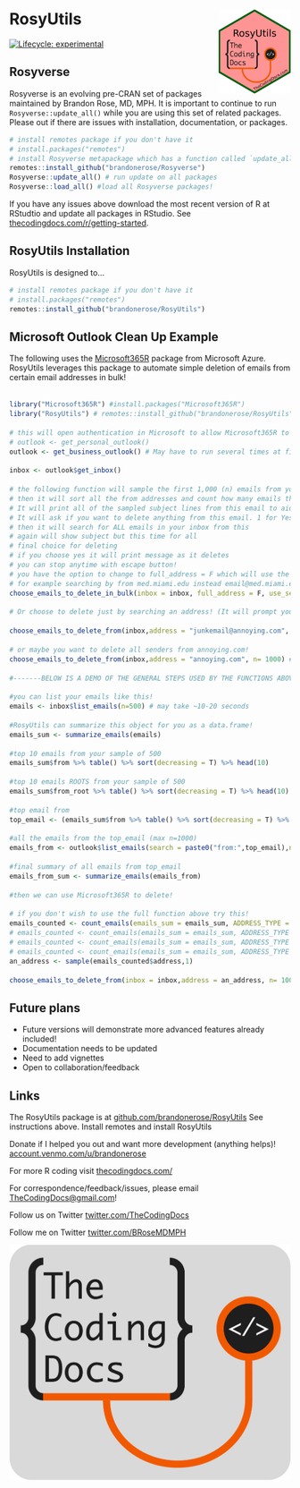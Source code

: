
<!-- README.md is generated from README.Rmd. Please edit that file -->

# RosyUtils <img src="inst/app/www/logo.png" align="right" height="150" />

<!-- badges: start -->

[![Lifecycle:
experimental](https://img.shields.io/badge/lifecycle-experimental-orange.svg)](https://lifecycle.r-lib.org/articles/stages.html#experimental)
<!-- badges: end -->

## Rosyverse

Rosyverse is an evolving pre-CRAN set of packages maintained by Brandon
Rose, MD, MPH. It is important to continue to run
`Rosyverse::update_all()` while you are using this set of related
packages. Please out if there are issues with installation,
documentation, or packages.

``` r
# install remotes package if you don't have it
# install.packages("remotes") 
# install Rosyverse metapackage which has a function called `update_all()`
remotes::install_github("brandonerose/Rosyverse")
Rosyverse::update_all() # run update on all packages
Rosyverse::load_all() #load all Rosyverse packages!
```

If you have any issues above download the most recent version of R at
RStudtio and update all packages in RStudio. See
[thecodingdocs.com/r/getting-started](https://www.thecodingdocs.com/r/getting-started "R Getting Started").

## RosyUtils Installation

RosyUtils is designed to…

``` r
# install remotes package if you don't have it
# install.packages("remotes") 
remotes::install_github("brandonerose/RosyUtils")
```

## Microsoft Outlook Clean Up Example

The following uses the
[Microsoft365R](https://github.com/Azure/Microsoft365R "Microsoft365R")
package from Microsoft Azure. RosyUtils leverages this package to
automate simple deletion of emails from certain email addresses in bulk!

``` r

library("Microsoft365R") #install.packages("Microsoft365R")
library("RosyUtils") # remotes::install_github("brandonerose/RosyUtils")

# this will open authentication in Microsoft to allow Microsoft365R to use the graph API. 
# outlook <- get_personal_outlook() 
outlook <- get_business_outlook() # May have to run several times at first

inbox <- outlook$get_inbox()

# the following function will sample the first 1,000 (n) emails from your inbox
# then it will sort all the from addresses and count how many emails there are
# It will print all of the sampled subject lines from this email to aid your choice
# It will ask if you want to delete anything from this email. 1 for Yes and 2 for No
# then it will search for ALL emails in your inbox from this
# again will show subject but this time for all
# final choice for deleting
# if you choose yes it will print message as it deletes
# you can stop anytime with escape button!
# you have the option to change to full_address = F which will use the root email
# for example searching by from med.miami.edu instead email@med.miami.edu
choose_emails_to_delete_in_bulk(inbox = inbox, full_address = F, use_sender = T, n = 2000)

# Or choose to delete just by searching an address! (It will prompt you BEFORE it deletes anything)

choose_emails_to_delete_from(inbox,address = "junkemail@annoying.com", n= 1000) #replace with real email address

# or maybe you want to delete all senders from annoying.com!
choose_emails_to_delete_from(inbox,address = "annoying.com", n= 1000) #replace with real email address

#-------BELOW IS A DEMO OF THE GENERAL STEPS USED BY THE FUNCTIONS ABOVE -------

#you can list your emails like this!
emails <- inbox$list_emails(n=500) # may take ~10-20 seconds

#RosyUtils can summarize this object for you as a data.frame!
emails_sum <- summarize_emails(emails)

#top 10 emails from your sample of 500
emails_sum$from %>% table() %>% sort(decreasing = T) %>% head(10)

#top 10 emails ROOTS from your sample of 500
emails_sum$from_root %>% table() %>% sort(decreasing = T) %>% head(10)

#top email from
top_email <- (emails_sum$from %>% table() %>% sort(decreasing = T) %>% names())[[1]]

#all the emails from the top_email (max n=1000)
emails_from <- outlook$list_emails(search = paste0("from:",top_email),n=1000)

#final summary of all emails from top_email
emails_from_sum <- summarize_emails(emails_from)

#then we can use Microsoft365R to delete! 

# if you don't wish to use the full function above try this!
emails_counted <- count_emails(emails_sum = emails_sum, ADDRESS_TYPE = "sender")
# emails_counted <- count_emails(emails_sum = emails_sum, ADDRESS_TYPE = "sender_root") #alternative search
# emails_counted <- count_emails(emails_sum = emails_sum, ADDRESS_TYPE = "from")  #alternative search
# emails_counted <- count_emails(emails_sum = emails_sum, ADDRESS_TYPE = "from_root")  #alternative search
an_address <- sample(emails_counted$address,1)

choose_emails_to_delete_from(inbox = inbox,address = an_address, n= 1000) 
```

## Future plans

- Future versions will demonstrate more advanced features already
  included!
- Documentation needs to be updated
- Need to add vignettes
- Open to collaboration/feedback

## Links

The RosyUtils package is at
[github.com/brandonerose/RosyUtils](https://github.com/brandonerose/RosyUtils "RosyUtils R package")
See instructions above. Install remotes and install RosyUtils

Donate if I helped you out and want more development (anything helps)!
[account.venmo.com/u/brandonerose](https://account.venmo.com/u/brandonerose "Venmo Donation")

For more R coding visit
[thecodingdocs.com/](https://www.thecodingdocs.com/ "TheCodingDocs.com")

For correspondence/feedback/issues, please email
<TheCodingDocs@gmail.com>!

Follow us on Twitter
[twitter.com/TheCodingDocs](https://twitter.com/TheCodingDocs "TheCodingDocs Twitter")

Follow me on Twitter
[twitter.com/BRoseMDMPH](https://twitter.com/BRoseMDMPH "BRoseMDMPH Twitter")

[![TheCodingDocs.com](inst/app/www/TCD.png)](http://www.thecodingdocs.com)
